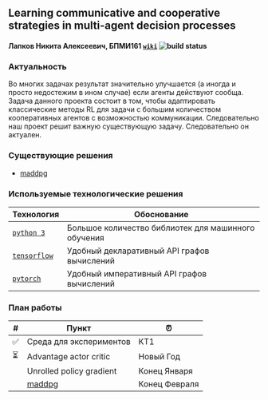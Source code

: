 ## Learning communicative and cooperative strategies in multi-agent decision processes
#### Лапков Никита Алексеевич, БПМИ161 [`wiki`](http://wiki.cs.hse.ru/Learning_communicative_and_cooperative_strategies_in_multi-agent_decision_processes_(%D0%BF%D1%80%D0%BE%D0%B5%D0%BA%D1%82)) ![build status](https://travis-ci.org/laplab/azkaban.svg?branch=master)

### Актуальность
Во многих задачах результат значительно улучшается (а иногда и просто недостежим в ином случае) если агенты действуют сообща. Задача данного проекта состоит в том, чтобы адаптировать классические методы RL для задачи с большим количеством кооперативных агентов с возможностью коммуникации. Следовательно наш проект решит важную существующую задачу. Следовательно он актуален.

### Существующие решения
- [maddpg](https://blog.openai.com/learning-to-cooperate-compete-and-communicate/)

### Используемые технологические решения
|                         Технология                        | Обоснование                                        |
|-----------------------------------------------------------|----------------------------------------------------|
| [`python 3`](https://www.python.org/)                     | Большое количество библиотек для машинного обучения|
| [`tensorflow`](https://github.com/tensorflow/tensorflow)  | Удобный декларативный API графов вычислений        |
| [`pytorch`](https://github.com/pytorch/pytorch)           | Удобный императивный API графов вычислений         |

### План работы
| # | Пункт                                                                            | ⏰             |
|---|----------------------------------------------------------------------------------|---------------|
| ✅ | Среда для экспериментов                                                          | КТ1           |
| ⏳ | Advantage actor critic                                                           | Новый Год     |
|   | Unrolled policy gradient                                                         | Конец Января  |
|   | [maddpg](https://blog.openai.com/learning-to-cooperate-compete-and-communicate/) | Конец Февраля |